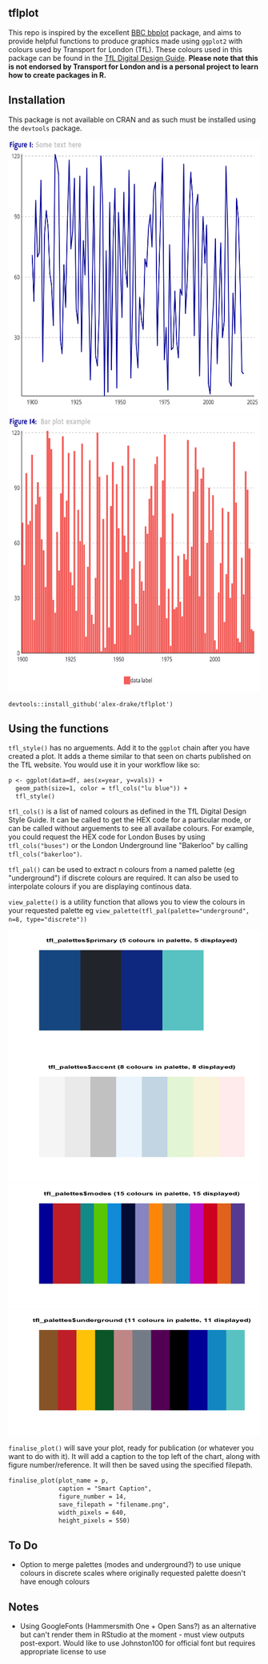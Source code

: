 ## tflplot

This repo is inspired by the excellent [BBC bbplot](https://github.com/bbc/bbplot/) package, and aims to provide helpful functions to produce graphics made using `ggplot2` with colours used by Transport for London (TfL). These colours used in this package can be found in the [TfL Digital Design Guide](http://content.tfl.gov.uk/design-style-guide.pdf). **Please note that this is not endorsed by Transport for London and is a personal project to learn how to create packages in R.**

## Installation

This package is not available on CRAN and as such must be installed using the `devtools` package.

<img src="examples/some_plot.png" alt="Example of plot created using the tflplot" width="640" height="550"/>

<img src="examples/bar_plot.png" alt="YAEO a plot created using the tflplot" width="640" height="550"/>

```
devtools::install_github('alex-drake/tflplot')
```

## Using the functions

`tfl_style()` has no arguements. Add it to the `ggplot` chain after you have created a plot. It adds a theme similar to that seen on charts published on the TfL website. You would use it in your workflow like so:

```
p <- ggplot(data=df, aes(x=year, y=vals)) +
  geom_path(size=1, color = tfl_cols("lu blue")) +
  tfl_style()
```

`tfl_cols()` is a list of named colours as defined in the TfL Digital Design Style Guide. It can be called to get the HEX code for a particular mode, or can be called without arguements to see all availabe colours. For example, you could request the HEX code for London Buses by using `tfl_cols("buses")` or the London Underground line "Bakerloo" by calling `tfl_cols("bakerloo")`.

`tfl_pal()` can be used to extract n colours from a named palette (eg "underground") if discrete colours are required. It can also be used to interpolate colours if you are displaying continous data.

`view_palette()` is a utility function that allows you to view the colours in your requested palette eg `view_palette(tfl_pal(palette="underground", n=8, type="discrete"))`

<img src="examples/primary.png" alt="Primary Palette" width="640" height="250"/>
<img src="examples/accent.png" alt="Accent Palette" width="640" height="250"/>
<img src="examples/Modes.png" alt="Modes Palette" width="640" height="250"/>
<img src="examples/underground.png" alt="Underground Palette" width="640" height="250"/>

`finalise_plot()` will save your plot, ready for publication (or whatever you want to do with it). It will add a caption to the top left of the chart, along with figure number/reference. It will then be saved using the specified filepath.

```
finalise_plot(plot_name = p,
              caption = "Smart Caption",
              figure_number = 14,
              save_filepath = "filename.png",
              width_pixels = 640,
              height_pixels = 550)
```

## To Do

* Option to merge palettes (modes and underground?) to use unique colours in discrete scales where originally requested palette doesn't have enough colours


## Notes

* Using GoogleFonts (Hammersmith One + Open Sans?) as an alternative but can't render them in RStudio at the moment - must view outputs post-export. Would like to use Johnston100 for official font but requires appropriate license to use

